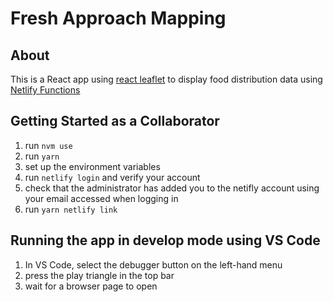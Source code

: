 # Fresh Approach Mapping

## About

This is a React app using [react leaflet](https://react-leaflet.js.org/) to display food distribution data using [Netlify Functions](https://www.netlify.com/products/functions/)

## Getting Started as a Collaborator

1. run `nvm use`
2. run `yarn`
3. set up the environment variables
4. run `netlify login` and verify your account
5. check that the administrator has added you to the netifly account using your email accessed when logging in
6. run `yarn netlify link`

## Running the app in develop mode using VS Code

1. In VS Code, select the debugger button on the left-hand menu
2. press the play triangle in the top bar
3. wait for a browser page to open

